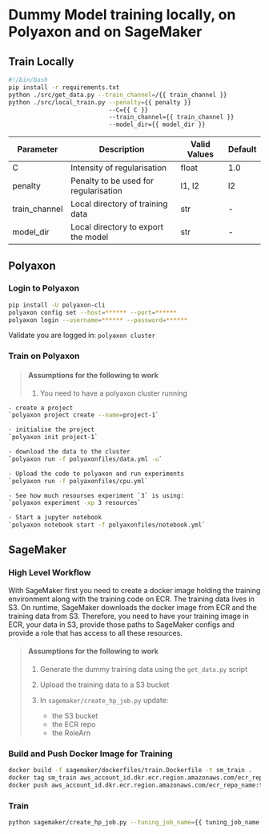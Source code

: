 # Dummy Model training locally, on Polyaxon and on SageMaker

## Train Locally

```bash
#!/bin/bash
pip install -r requirements.txt
python ./src/get_data.py --train_channel=/{{ train_channel }}
python ./src/local_train.py --penalty={{ penalty }}
                            --C={{ C }}
                            --train_channel={{ train_channel }}
                            --model_dir={{ model_dir }}
```

| Parameter     | Description                           | Valid Values | Default |
| ------------- | ------------------------------------- | ------------ | ------- |
| C             | Intensity of regularisation           | float        | 1.0     |
| penalty       | Penalty to be used for regularisation | l1, l2       | l2      |
| train_channel | Local directory of training data      | str          | -       |
| model_dir     | Local directory to export the model   | str          | -       |

## Polyaxon

### Login to Polyaxon

```bash
pip install -U polyaxon-cli
polyaxon config set --host=****** --port=******
polyaxon login --username=****** --password=******
```

Validate you are logged in: `polyaxon cluster`

### Train on Polyaxon

> #### Assumptions for the following to work
>
> 1. You need to have a polyaxon cluster running


```bash
- create a project
`polyaxon project create --name=project-1`

- initialise the project
`polyaxon init project-1`

- download the data to the cluster
`polyaxon run -f polyaxonfiles/data.yml -u`

- Upload the code to polyaxon and run experiments
`polyaxon run -f polyaxonfiles/cpu.yml`

- See how much resourses experiment `3` is using:
`polyaxon experiment -xp 3 resources`

- Start a jupyter notebook
`polyaxon notebook start -f polyaxonfiles/notebook.yml`
```

## SageMaker
### High Level Workflow

With SageMaker first you need to create a docker image holding the training environment along with the training code on ECR. The training data lives in S3.
On runtime, SageMaker downloads the docker image from ECR and the training data from S3. Therefore, you need to have your training image in ECR, your data in S3, provide those paths to SageMaker configs and provide a role that has access to all these resources.


> #### Assumptions for the following to work
>
> 1. Generate the dummy training data using the `get_data.py` script
> 2. Upload the training data to a S3 bucket
> 3. In `sagemaker/create_hp_job.py` update:
>
>     - the S3 bucket
>     - the ECR repo
>     - the RoleArn

### Build and Push Docker Image for Training

```bash
docker build -f sagemaker/dockerfiles/train.Dockerfile -t sm_train .
docker tag sm_train aws_account_id.dkr.ecr.region.amazonaws.com/ecr_repo_name:tag
docker push aws_account_id.dkr.ecr.region.amazonaws.com/ecr_repo_name:tag
```

### Train

```bash
python sagemaker/create_hp_job.py --tuning_job_name={{ tuning_job_name }}
```
